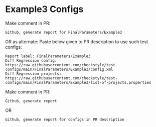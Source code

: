 # Example3 Configs
Make comment in PR:
```
Github, generate report for FinalParameters/Example3
```
OR as alternate:
Paste below given to PR description to use such test configs:
```
Report label: FinalParameters/Example3
Diff Regression config: https://raw.githubusercontent.com/checkstyle/test-configs/main/FinalParameters/Example3/config.xml
Diff Regression projects: https://raw.githubusercontent.com/checkstyle/test-configs/main/FinalParameters/Example3/list-of-projects.properties
```
Make comment in PR:
```
Github, generate report
```
OR
```
Github, generate report for configs in PR description
```
